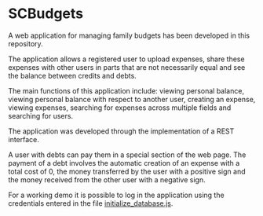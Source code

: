 # SCBudgets

A web application for managing family budgets has been developed in this repository.

The application allows a registered user to upload expenses, share these expenses with other users in parts that are not necessarily equal and see the balance between credits and debts.

The main functions of this application include: viewing personal balance, viewing personal balance with respect to another user, creating an expense, viewing expenses, searching for expenses across multiple fields and searching for users.

The application was developed through the implementation of a REST interface.

A user with debts can pay them in a special section of the web page. The payment of a debt involves the automatic creation of an expense with a total cost of 0, the money transferred by the user with a positive sign and the money received from the other user with a negative sign.

For a working demo it is possible to log in the application using the credentials entered in the file [initialize_database.js](https://github.com/simonecossaro/SCBudgets/blob/main/cossaro_simone_app/app/initialize_database.js).
